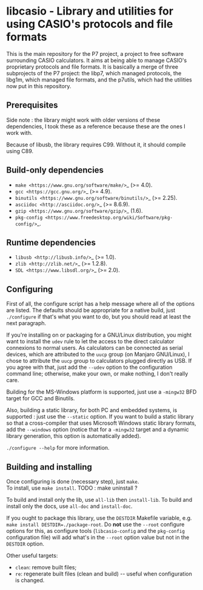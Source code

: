 # libcasio - Library and utilities for using CASIO's protocols and file formats

This is the main repository for the P7 project, a project to free software
surrounding CASIO calculators. It aims at being able to manage CASIO's
proprietary protocols and file formats. It is basically a merge of three
subprojects of the P7 project: the libp7, which managed protocols, the
libg1m, which managed file formats, and the p7utils, which had the utilities
now put in this repository.

## Prerequisites

Side note : the library might work with older versions of these dependencies,
I took these as a reference because these are the ones I work with.

Because of libusb, the library requires C99. Without it, it should compile
using C89.

## Build-only dependencies

- `make <https://www.gnu.org/software/make/>`_ (>= 4.0).
- `gcc <https://gcc.gnu.org/>`_ (>= 4.9).
- `binutils <https://www.gnu.org/software/binutils/>`_ (>= 2.25).
- `asciidoc <http://asciidoc.org/>`_ (>= 8.6.9).
- `gzip <https://www.gnu.org/software/gzip/>`_ (1.6).
- `pkg-config <https://www.freedesktop.org/wiki/Software/pkg-config/>`_.

## Runtime dependencies

- `libusb <http://libusb.info/>`_ (>= 1.0).
- `zlib <http://zlib.net/>`_ (>= 1.2.8).
- `SDL <https://www.libsdl.org/>`_ (>= 2.0).

## Configuring

First of all, the configure script has a help message where all of the
options are listed. The defaults should be appropriate for a native build,
just ``./configure`` if that's what you want to do, but you should read at
least the next paragraph.

If you're installing on or packaging for a GNU/Linux distribution, you might
want to install the ``udev`` rule to let the access to the direct calculator
connexions to normal users. As calculators can be connected as serial devices,
which are attributed to the ``uucp`` group (on Manjaro GNU/Linux), I chose to
attribute the ``uucp`` group to calculators plugged directly as USB. If you
agree with that, just add the ``--udev`` option to the configuration command
line; otherwise, make your own, or make nothing, I don't really care.

Building for the MS-Windows platform is supported, just use a ``-mingw32``
BFD target for GCC and Binutils.

Also, building a static library, for both PC and embedded systems, is
supported : just use the ``--static`` option. If you want to build a static
library so that a cross-compiler that uses Microsoft Windows static library
formats, add the ``--windows`` option (notice that for a ``-mingw32`` target
and a dynamic library generation, this option is automatically added).

`./configure --help` for more information.

## Building and installing

Once configuring is done (necessary step), just ``make``.  
To install, use ``make install``.
TODO : make uninstall ?

To build and install only the lib, use ``all-lib`` then ``install-lib``.
To build and install only the docs, use ``all-doc`` and ``install-doc``.

If you ought to package this library, use the ``DESTDIR`` Makefile variable,
e.g. ``make install DESTDIR=./package-root``. Do **not** use the ``--root``
configure options for this, as configure tools (``libcasio-config`` and the
``pkg-config`` configuration file) will add what's in the `--root` option
value but not in the ``DESTDIR`` option.

Other useful targets:

- ``clean``: remove built files;
- ``re``: regenerate built files (clean and build) -- useful when
  configuration is changed.
